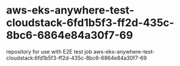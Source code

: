# aws-eks-anywhere-test-cloudstack-6fd1b5f3-ff2d-435c-8bc6-6864e84a30f7-69
repository for use with E2E test job aws-eks-anywhere-test-cloudstack:6fd1b5f3-ff2d-435c-8bc6-6864e84a30f7-69
